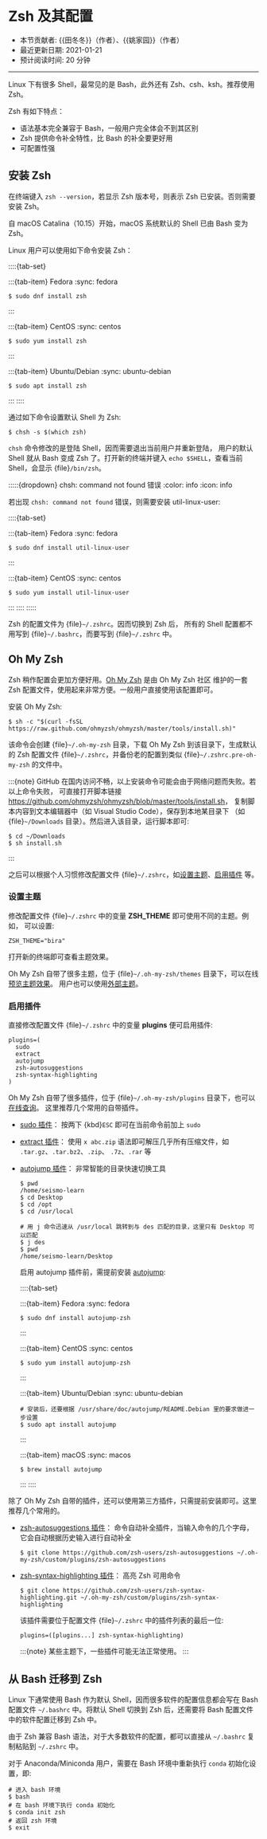 # Zsh 及其配置

- 本节贡献者: {{田冬冬}}（作者）、{{姚家园}}（作者）
- 最近更新日期: 2021-01-21
- 预计阅读时间: 20 分钟

---

Linux 下有很多 Shell，最常见的是 Bash，此外还有 Zsh、csh、ksh。推荐使用 Zsh。

Zsh 有如下特点：

- 语法基本完全兼容于 Bash，一般用户完全体会不到其区别
- Zsh 提供命令补全特性，比 Bash 的补全要更好用
- 可配置性强

## 安装 Zsh

在终端键入 `zsh --version`，若显示 Zsh 版本号，则表示 Zsh
已安装。否则需要安装 Zsh。

自 macOS Catalina（10.15）开始，macOS 系统默认的 Shell 已由 Bash 变为 Zsh。

Linux 用户可以使用如下命令安装 Zsh：

::::{tab-set}

:::{tab-item} Fedora
:sync: fedora

```
$ sudo dnf install zsh
```
:::

:::{tab-item} CentOS
:sync: centos

```
$ sudo yum install zsh
```
:::

:::{tab-item} Ubuntu/Debian
:sync: ubuntu-debian

```
$ sudo apt install zsh
```
:::
::::

通过如下命令设置默认 Shell 为 Zsh:

```
$ chsh -s $(which zsh)
```

`chsh` 命令修改的是登陆 Shell，因而需要退出当前用户并重新登陆，
用户的默认 Shell 就从 Bash 变成 Zsh 了。打开新的终端并键入
`echo $SHELL`，查看当前 Shell，会显示 {file}`/bin/zsh`。

:::::{dropdown} chsh: command not found 错误
:color: info
:icon: info

若出现 `chsh: command not found` 错误，则需要安装 util-linux-user:

::::{tab-set}

:::{tab-item} Fedora
:sync: fedora

```
$ sudo dnf install util-linux-user
```
:::

:::{tab-item} CentOS
:sync: centos

```
$ sudo yum install util-linux-user
```
:::
::::
:::::

Zsh 的配置文件为 {file}`~/.zshrc`。因而切换到 Zsh 后，
所有的 Shell 配置都不用写到 {file}`~/.bashrc`，而要写到 {file}`~/.zshrc` 中。

## Oh My Zsh

Zsh 稍作配置会更加方便好用。[Oh My Zsh](https://ohmyz.sh/) 是由 Oh My Zsh 社区
维护的一套 Zsh 配置文件，使用起来非常方便。一般用户直接使用该配置即可。

安装 Oh My Zsh:

```
$ sh -c "$(curl -fsSL https://raw.github.com/ohmyzsh/ohmyzsh/master/tools/install.sh)"
```

该命令会创建 {file}`~/.oh-my-zsh` 目录，下载 Oh My Zsh 到该目录下，生成默认的 Zsh 配置文件
{file}`~/.zshrc`，并备份老的配置到类似 {file}`~/.zshrc.pre-oh-my-zsh` 的文件中。

:::{note}
GitHub 在国内访问不畅，以上安装命令可能会由于网络问题而失败。若以上命令失败，
可直接打开脚本链接 <https://github.com/ohmyzsh/ohmyzsh/blob/master/tools/install.sh>，
复制脚本内容到文本编辑器中（如 Visual Studio Code），保存到本地某目录下
（如 {file}`~/Downloads` 目录）。然后进入该目录，运行脚本即可:

```
$ cd ~/Downloads
$ sh install.sh
```
:::

之后可以根据个人习惯修改配置文件 {file}`~/.zshrc`，如[设置主题](https://github.com/ohmyzsh/ohmyzsh#themes)、[启用插件](https://github.com/ohmyzsh/ohmyzsh#plugins) 等。

### 设置主题

修改配置文件 {file}`~/.zshrc` 中的变量 **ZSH_THEME** 即可使用不同的主题。例如，
可以设置:

```
ZSH_THEME="bira"
```

打开新的终端即可查看主题效果。

Oh My Zsh 自带了很多主题，位于 {file}`~/.oh-my-zsh/themes` 目录下，可以在线[预览主题效果](https://github.com/ohmyzsh/ohmyzsh/wiki/Themes)。
用户也可以使用[外部主题](https://github.com/ohmyzsh/ohmyzsh/wiki/External-themes)。

### 启用插件

直接修改配置文件 {file}`~/.zshrc` 中的变量 **plugins** 便可启用插件:

```
plugins=(
  sudo
  extract
  autojump
  zsh-autosuggestions
  zsh-syntax-highlighting
)
```

Oh My Zsh 自带了很多插件，位于 {file}`~/.oh-my-zsh/plugins` 目录下，也可以[在线查询](https://github.com/ohmyzsh/ohmyzsh/wiki/Plugins-Overview)。
这里推荐几个常用的自带插件。

- [sudo 插件](https://github.com/ohmyzsh/ohmyzsh/tree/master/plugins/sudo)：
  按两下 {kbd}`ESC` 即可在当前命令前加上 `sudo`

- [extract 插件](https://github.com/ohmyzsh/ohmyzsh/tree/master/plugins/extract)：
  使用 `x abc.zip` 语法即可解压几乎所有压缩文件，如 `.tar.gz`、`.tar.bz2`、`.zip`、
  `.7z`、`.rar` 等

- [autojump 插件](https://github.com/ohmyzsh/ohmyzsh/tree/master/plugins/autojump)：
  非常智能的目录快速切换工具

  ```
  $ pwd
  /home/seismo-learn
  $ cd Desktop
  $ cd /opt
  $ cd /usr/local

  # 用 j 命令迅速从 /usr/local 跳转到与 des 匹配的目录，这里只有 Desktop 可以匹配
  $ j des
  $ pwd
  /home/seismo-learn/Desktop
  ```

  启用 autojump 插件前，需提前安装 [autojump](https://github.com/wting/autojump):

  ::::{tab-set}

  :::{tab-item} Fedora
  :sync: fedora

  ```
  $ sudo dnf install autojump-zsh
  ```
  :::

  :::{tab-item} CentOS
  :sync: centos

  ```
  $ sudo yum install autojump-zsh
  ```
  :::

  :::{tab-item} Ubuntu/Debian
  :sync: ubuntu-debian

  ```
  # 安装后，还要根据 /usr/share/doc/autojump/README.Debian 里的要求做进一步设置
  $ sudo apt install autojump
  ```
  :::

  :::{tab-item} macOS
  :sync: macos

  ```
  $ brew install autojump
  ```
  :::
  ::::

除了 Oh My Zsh 自带的插件，还可以使用第三方插件，只需提前安装即可。这里推荐几个常用的。

- [zsh-autosuggestions 插件](https://github.com/zsh-users/zsh-autosuggestions)：
  命令自动补全插件，当输入命令的几个字母，它会自动根据历史输入进行自动补全

  ```
  $ git clone https://github.com/zsh-users/zsh-autosuggestions ~/.oh-my-zsh/custom/plugins/zsh-autosuggestions
  ```

- [zsh-syntax-highlighting 插件](https://github.com/zsh-users/zsh-syntax-highlighting)：
  高亮 Zsh 可用命令

  ```
  $ git clone https://github.com/zsh-users/zsh-syntax-highlighting.git ~/.oh-my-zsh/custom/plugins/zsh-syntax-highlighting
  ```

  该插件需要位于配置文件 {file}`~/.zshrc` 中的插件列表的最后一位:

  ```
  plugins=([plugins...] zsh-syntax-highlighting)
  ```

  :::{note}
  某些主题下，一些插件可能无法正常使用。
  :::

## 从 Bash 迁移到 Zsh

Linux 下通常使用 Bash 作为默认 Shell，因而很多软件的配置信息都会写在
Bash 配置文件 `~/.bashrc` 中。将默认 Shell 切换到 Zsh 后，还需要将 Bash
配置文件中的软件配置迁移到 Zsh 中。

由于 Zsh 兼容 Bash 语法，对于大多数软件的配置，都可以直接从 `~/.bashrc`
复制粘贴到 `~/.zshrc` 中。

对于 Anaconda/Miniconda 用户，需要在 Bash 环境中重新执行 `conda` 初始化设置，即:

```
# 进入 bash 环境
$ bash
# 在 bash 环境下执行 conda 初始化
$ conda init zsh
# 返回 zsh 环境
$ exit
```
